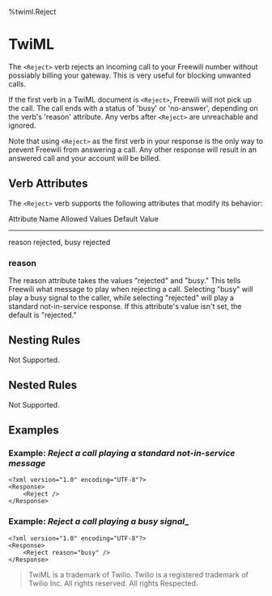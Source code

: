 %twiml.Reject

TwiML <Reject>
======================

The `<Reject>` verb rejects an incoming call to your Freewili number without possiably billing your gateway. This is very useful for blocking unwanted calls.

If the first verb in a TwiML document is `<Reject>`, Freewili will not pick up the call. The call ends with a status of 'busy' or 'no-answer', depending on the verb's 'reason' attribute. Any verbs after `<Reject>` are unreachable and ignored.

Note that using `<Reject>` as the first verb in your response is the only way to prevent Freewili from answering a call. Any other response will result in an answered call and your account will be billed.

Verb Attributes
---------------
The `<Reject>` verb supports the following attributes that modify its behavior:

Attribute Name      Allowed Values      Default Value
--------------      --------------      -------------
reason              rejected, busy      rejected

### reason ###
The reason attribute takes the values "rejected" and "busy." This tells Freewili what message to play when rejecting a call. Selecting "busy" will play a busy signal to the caller, while selecting "rejected" will play a standard not-in-service response. If this attribute's value isn't set, the default is "rejected."

Nesting Rules
-------------
Not Supported.

Nested Rules
------------
Not Supported.

Examples
---------

### Example: _Reject a call playing a standard not-in-service message_ ###

~~~{ .xml }
<?xml version="1.0" encoding="UTF-8"?>
<Response>
    <Reject />
</Response>
~~~

### Example: _Reject a call playing a busy signal__ ###

~~~{ .xml }
<?xml version="1.0" encoding="UTF-8"?>
<Response>
    <Reject reason="busy" />
</Response>
~~~

> TwiML is a trademark of Twilio. Twilio is a registered trademark of Twilio Inc. All rights reserved. All rights Respected.